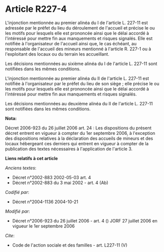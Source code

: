 # Article R227-4

L'injonction mentionnée au premier alinéa du I de l'article L. 227-11 est adressée par le préfet du lieu du déroulement de
l'accueil et précise le ou les motifs pour lesquels elle est prononcée ainsi que le délai accordé à l'intéressé pour mettre
fin aux manquements et risques signalés. Elle est notifiée à l'organisateur de l'accueil ainsi que, le cas échéant, au
responsable de l'accueil des mineurs mentionné à l'article R. 227-1 ou à l'exploitant des locaux ou du terrain les
accueillant. 

Les décisions mentionnées au sixième alinéa du I de l'article L. 227-11 sont notifiées dans les mêmes conditions. 

L'injonction mentionnée au premier alinéa du II de l'article L. 227-11 est notifiée à l'organisateur par le préfet du lieu de
son siège ; elle précise le ou les motifs pour lesquels elle est prononcée ainsi que le délai accordé à l'intéressé pour
mettre fin aux manquements et risques signalés. 

Les décisions mentionnées au deuxième alinéa du II de l'article L. 227-11 sont notifiées dans les mêmes conditions.

**Nota:**

Décret 2006-923 du 26 juillet 2006 art. 24 : Les dispositions du présent décret entrent en vigueur à compter du 1er septembre
2006, à l'exception des dispositions relatives à la déclaration des accueils de mineurs et des locaux hébergeant ces derniers
qui entrent en vigueur à compter de la publication des textes nécessaires à l'application de l'article 3.

**Liens relatifs à cet article**

_Anciens textes_:

  - Décret n°2002-883 2002-05-03 art. 4
  - Décret n°2002-883 du 3 mai 2002 - art. 4 (Ab)

_Codifié par_:

  - Décret n°2004-1136 2004-10-21

_Modifié par_:

  - Décret n°2006-923 du 26 juillet 2006 - art. 4 () JORF 27 juillet 2006 en vigueur le 1er septembre 2006

_Cite_:

  - Code de l'action sociale et des familles - art. L227-11 (V)
